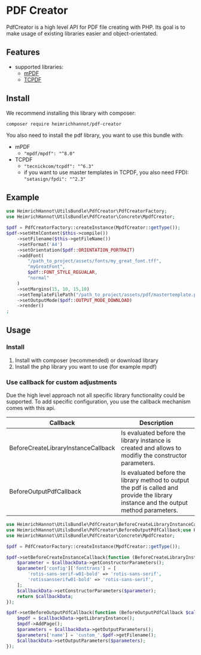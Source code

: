 # PDF Creator

PdfCreator is a high level API for PDF file creating with PHP. Its goal is to make usage of existing libraries easier and object-orientated.

## Features

- supported libraries:
  - [mPDF](https://github.com/mpdf/mpdf)
  - [TCPDF](https://github.com/tecnickcom/TCPDF)
  
## Install

We recommend installing this library with composer:

    composer require heimrichhannot/pdf-creator

You also need to install the pdf library, you want to use this bundle with:
- mPDF
  - `"mpdf/mpdf": "^8.0"`
- TCPDF
  - `"tecnickcom/tcpdf": "^6.3"`
  - if you want to use master templates in TCPDF, you also need FPDI:    
    `"setasign/fpdi": "^2.3"`

## Example

```php
use HeimrichHannot\UtilsBundle\PdfCreator\PdfCreatorFactory;
use HeimrichHannot\UtilsBundle\PdfCreator\Concrete\MpdfCreator;

$pdf = PdfCreatorFactory::createInstance(MpdfCreator::getType());
$pdf->setHtmlContent($this->compile())
    ->setFilename($this->getFileName())
    ->setFormat('A4')
    ->setOrientation($pdf::ORIENTATION_PORTRAIT)
    ->addFont(
        "/path_to_project/assets/fonts/my_great_font.tff", 
        "myGreatFont", 
        $pdf::FONT_STYLE_REGUALAR,
        "normal"
    )
    ->setMargins(15, 10, 15,10)
    ->setTemplateFilePath("/path_to_project/assets/pdf/mastertemplate.pdf")
    ->setOutputMode($pdf::OUTPUT_MODE_DOWNLOAD)
    ->render()
;
```

## Usage

### Install

1. Install with composer (recommended) or download library
1. Install the php library you want to use (for example mpdf)

### Use callback for custom adjustments

Due the high level approach not all specific library functionality could be supported. To add specific configuration, you use the callback mechanism comes with this api.

Callback | Description
-------- | -----------
BeforeCreateLibraryInstanceCallback | Is evaluated before the library instance is created and allows to modifiy the constructor parameters.
BeforeOutputPdfCallback | Is evaluated before the library method to output the pdf is called and provide the library instance and the output method parameters.

```php
use HeimrichHannot\UtilsBundle\PdfCreator\BeforeCreateLibraryInstanceCallback;
use HeimrichHannot\UtilsBundle\PdfCreator\BeforeOutputPdfCallback;use HeimrichHannot\UtilsBundle\PdfCreator\PdfCreatorFactory;
use HeimrichHannot\UtilsBundle\PdfCreator\Concrete\MpdfCreator;

$pdf = PdfCreatorFactory::createInstance(MpdfCreator::getType());

$pdf->setBeforeCreateInstanceCallback(function (BeforeCreateLibraryInstanceCallback $callbackData) {
    $parameter = $callbackData->getConstructorParameters();
    $parameter['config']['fonttrans'] = [
        'rotis-sans-serif-w01-bold' => 'rotis-sans-serif',
        'rotissansserifw01-bold' => 'rotis-sans-serif',
    ];
    $callbackData->setConstructorParameters($parameter);
    return $callbackData;
});

$pdf->setBeforeOutputPdfCallback(function (BeforeOutputPdfCallback $callbackData) use ($pdf) {
    $mpdf = $callbackData->getLibraryInstance();
    $mpdf->AddPage();
    $parameters = $callbackData->getOutputParameters();
    $parameters['name'] = 'custom_'.$pdf->getFilename();
    $callbackData->setOutputParameters($parameters);
});

```